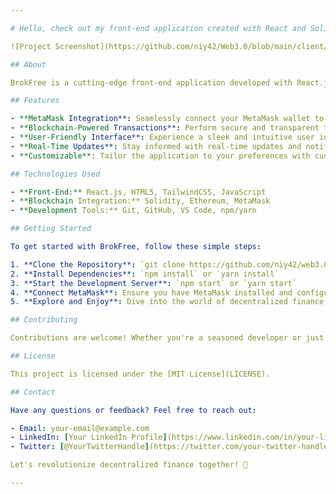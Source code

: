 ```yaml
---

# Hello, check out my front-end application created with React and Solidity, featuring a MetaMask wallet connect integration. 👋

![Project Screenshot](https://github.com/niy42/Web3.0/blob/main/client/images/eth_REC.gif)

## About

BrokFree is a cutting-edge front-end application developed with React.js and Solidity, bringing together the power of decentralized finance (DeFi) and blockchain technology. The application seamlessly integrates MetaMask wallet connectivity, allowing users to securely interact with Ethereum-based smart contracts and decentralized applications (DApps) directly from their web browser.

## Features

- **MetaMask Integration**: Seamlessly connect your MetaMask wallet to access decentralized finance (DeFi) applications and interact with Ethereum smart contracts.
- **Blockchain-Powered Transactions**: Perform secure and transparent transactions on the Ethereum blockchain using MetaMask, ensuring trust and immutability.
- **User-Friendly Interface**: Experience a sleek and intuitive user interface designed with React.js, providing a seamless user experience for both beginners and experienced blockchain enthusiasts.
- **Real-Time Updates**: Stay informed with real-time updates and notifications, keeping you up-to-date on your transactions and account activities.
- **Customizable**: Tailor the application to your preferences with customizable settings and options, allowing you to personalize your DeFi experience.

## Technologies Used

- **Front-End:** React.js, HTML5, TailwindCSS, JavaScript
- **Blockchain Integration:** Solidity, Ethereum, MetaMask
- **Development Tools:** Git, GitHub, VS Code, npm/yarn

## Getting Started

To get started with BrokFree, follow these simple steps:

1. **Clone the Repository**: `git clone https://github.com/niy42/web3.0.git`
2. **Install Dependencies**: `npm install` or `yarn install`
3. **Start the Development Server**: `npm start` or `yarn start`
4. **Connect MetaMask**: Ensure you have MetaMask installed and configured in your web browser. Connect your MetaMask wallet to access the full features of the application.
5. **Explore and Enjoy**: Dive into the world of decentralized finance (DeFi) and blockchain technology with [Your Application Name]!

## Contributing

Contributions are welcome! Whether you're a seasoned developer or just getting started, there are plenty of opportunities to contribute to [Your Application Name]. Feel free to open issues, submit pull requests, or suggest new features to help improve the project.

## License

This project is licensed under the [MIT License](LICENSE).

## Contact

Have any questions or feedback? Feel free to reach out:

- Email: your-email@example.com
- LinkedIn: [Your LinkedIn Profile](https://www.linkedin.com/in/your-linkedin-profile)
- Twitter: [@YourTwitterHandle](https://twitter.com/your-twitter-handle)

Let's revolutionize decentralized finance together! 🚀

---
```

